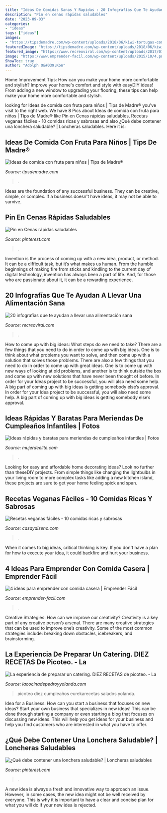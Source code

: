 ```yaml
---
title: "Ideas De Comidas Sanas Y Rapidas : 20 Infografías Que Te Ayudan A Llevar Una Alimentación Sana"
description: "Pin en cenas rápidas saludables"
date: "2023-09-03"
categories:
- "ideas"
tags: ["ideas"]
images:
- "https://tipsdemadre.com/wp-content/uploads/2018/06/kiwi-tortugas-comida.jpg"
featuredImage: "https://tipsdemadre.com/wp-content/uploads/2018/06/kiwi-tortugas-comida.jpg"
featured_image: "https://www.recreoviral.com/wp-content/uploads/2017/01/3-6.jpg"
image: "https://www.emprender-facil.com/wp-content/uploads/2015/10/4.png"
ShowToc: true
author: "Adolph O&#039;Kon"
---
```



Home Improvement Tips: How can you make your home more comfortable and stylish?
Improve your home's comfort and style with easyDIY ideas! From adding a new window to upgrading your flooring, these tips can help make your home more comfortable and stylish.

	

		
looking for Ideas de comida con fruta para niños | Tips de Madre® you've visit to the right web. We have 8 Pics about Ideas de comida con fruta para niños | Tips de Madre® like Pin en Cenas rápidas saludables, Recetas veganas fáciles - 10 comidas ricas y sabrosas and also ¿Qué debe contener una lonchera saludable? | Loncheras saludables. Here it is:
		
    
## Ideas De Comida Con Fruta Para Niños | Tips De Madre®

<img loading=lazy src="https://tipsdemadre.com/wp-content/uploads/2018/06/kiwi-tortugas-comida.jpg" onerror="this.onerror=null;this.src='https://tse1.mm.bing.net/th?id=OIP.nhZs-1hp_pnqiT84Ca-ZogHaHa&amp;pid=15.1';" alt="Ideas de comida con fruta para niños | Tips de Madre®">

_Source: tipsdemadre.com_

>. 

	

Ideas are the foundation of any successful business. They can be creative, simple, or complex. If a business doesn't have ideas, it may not be able to survive.

    
## Pin En Cenas Rápidas Saludables

<img loading=lazy src="https://i.pinimg.com/736x/6e/4f/64/6e4f6462b4a419701b5744a60722631f.jpg" onerror="this.onerror=null;this.src='https://tse1.mm.bing.net/th?id=OIP.L5wSnv-_669jyYKdv3HZZAHaLH&amp;pid=15.1';" alt="Pin en Cenas rápidas saludables">

_Source: pinterest.com_

>. 

	

Invention is the process of coming up with a new idea, product, or method. It can be a difficult task, but it’s what makes us human. From the humble beginnings of making fire from sticks and kindling to the current day of digital technology, invention has always been a part of life. And, for those who are passionate about it, it can be a rewarding experience.

    
## 20 Infografías Que Te Ayudan A Llevar Una Alimentación Sana

<img loading=lazy src="https://www.recreoviral.com/wp-content/uploads/2017/01/3-6.jpg" onerror="this.onerror=null;this.src='https://tse2.mm.bing.net/th?id=OIP.N_an4UbYr60O9IPWneo6cAHaNk&amp;pid=15.1';" alt="20 infografías que te ayudan a llevar una alimentación sana">

_Source: recreoviral.com_

>. 

	

How to come up with big ideas: What steps do we need to take?
There are a few things that you need to do in order to come up with big ideas. One is to think about what problems you want to solve, and then come up with a solution that solves those problems. There are also a few things that you need to do in order to come up with great ideas. One is to come up with new ways of looking at old problems, and another is to think outside the box and come up with new solutions that have never been thought of before. In order for your Ideas project to be successful, you will also need some help. A big part of coming up with big ideas is getting somebody else’s approval. In order for your Idea project to be successful, you will also need some help. A big part of coming up with big ideas is getting somebody else’s approval.

    
## Ideas Rápidas Y Baratas Para Meriendas De Cumpleaños Infantiles | Fotos

<img loading=lazy src="http://images.mujerdeelite.com/galerias/2529_xxl_8.jpg" onerror="this.onerror=null;this.src='https://tse1.mm.bing.net/th?id=OIP.c9Cnj6yVq1A4veTfTAifzQHaFj&amp;pid=15.1';" alt="Ideas rápidas y baratas para meriendas de cumpleaños infantiles | Fotos">

_Source: mujerdeelite.com_

>. 

	

Looking for easy and affordable home decorating ideas? Look no further than theseDIY projects. From simple things like changing the lightbulbs in your living room to more complex tasks like adding a new kitchen island, these projects are sure to get your home feeling spick and span.

    
## Recetas Veganas Fáciles - 10 Comidas Ricas Y Sabrosas

<img loading=lazy src="https://casaydiseno.com/wp-content/uploads/2017/03/recetas-veganas-faciles-estilo-vida-sano-720x480.jpg" onerror="this.onerror=null;this.src='https://tse4.mm.bing.net/th?id=OIP.NKBQqyMV2iAmgTMr4ybuBAHaE8&amp;pid=15.1';" alt="Recetas veganas fáciles - 10 comidas ricas y sabrosas">

_Source: casaydiseno.com_

>. 

	

When it comes to big ideas, critical thinking is key. If you don't have a plan for how to execute your idea, it could backfire and hurt your business.

    
## 4 Ideas Para Emprender Con Comida Casera | Emprender Fácil

<img loading=lazy src="https://www.emprender-facil.com/wp-content/uploads/2015/10/4.png" onerror="this.onerror=null;this.src='https://tse1.mm.bing.net/th?id=OIP.7NEFFXLrTnM_Jw5QQDt9ygHaDt&amp;pid=15.1';" alt="4 ideas para emprender con comida casera | Emprender Fácil">

_Source: emprender-facil.com_

>. 

	

Creative Strategies: How can we improve our creativity?
Creativity is a key part of any creative person’s arsenal. There are many creative strategies that can be used to improve one’s creativity. Some of the most common strategies include: breaking down obstacles, icebreakers, and brainstorming.

    
## La Experiencia De Preparar Un Catering. DIEZ RECETAS De Picoteo. - La

<img loading=lazy src="http://i0.wp.com/www.lacocinadepedroyyolanda.com/wp-content/uploads/2014/11/arroz-con-leche-facil.jpg?fit=720%2C960" onerror="this.onerror=null;this.src='https://tse4.mm.bing.net/th?id=OIP.nhZgb922Fvi7PNYt17ztUAHaJ4&amp;pid=15.1';" alt="La experiencia de preparar un catering. DIEZ RECETAS de picoteo. - La">

_Source: lacocinadepedroyyolanda.com_

>picoteo diez cumpleaños eurekarecetas salados yolanda. 

	

Idea for a Business: How can you start a business that focuses on new ideas?
Start your own business that specializes in new ideas! This can be done through starting a company or even starting a blog that focuses on discussing new ideas. This will help you get ideas for your business and help you find customers who are interested in what you have to offer.

    
## ¿Qué Debe Contener Una Lonchera Saludable? | Loncheras Saludables

<img loading=lazy src="https://i.pinimg.com/736x/78/cc/f4/78ccf4189c994bf00c5fe9eaca329f92--menu-infantil-scholl.jpg" onerror="this.onerror=null;this.src='https://tse4.mm.bing.net/th?id=OIP.30WWomb3YTvZBYwf7Xy5VgHaKW&amp;pid=15.1';" alt="¿Qué debe contener una lonchera saludable? | Loncheras saludables">

_Source: pinterest.com_

>. 

	

A new idea is always a fresh and innovative way to approach an issue. However, in some cases, the new idea might not be well received by everyone. This is why it is important to have a clear and concise plan for what you will do if your new idea is rejected.

